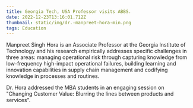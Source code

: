 ```yaml
---
title: Georgia Tech, USA Professor visits ABBS.
date: 2022-12-23T13:16:01.712Z
thumbnail: static/img/dr.-manpreet-hora-min.png
tags: Education
---
```

Manpreet Singh Hora is an Associate Professor at the Georgia Institute of Technology and his research empirically addresses specific challenges in three areas: managing operational risk through capturing knowledge from low-frequency high-impact operational failures, building learning and innovation capabilities in supply chain management and codifying knowledge in processes and routines. 

Dr. Hora addressed the MBA students in an engaging session on "Changing Customer Value: Blurring the lines between products and services".